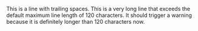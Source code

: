 This is a line with trailing spaces.
This is a very long line that exceeds the default maximum line length of 120 characters. It should trigger a warning because it is definitely longer than 120 characters now.